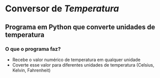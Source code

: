 # Conversor de _Temperatura_

## Programa em Python que converte **unidades de temperatura**

### O que o programa faz?

- Recebe o valor numérico de temperatura em qualquer unidade
 - Coverte esse valor para diferentes unidades de temperatura (Celsius, Kelvin, Fahrenheit) 